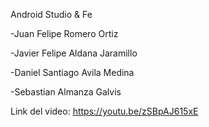 Android Studio & Fe 

-Juan Felipe Romero Ortiz

-Javier Felipe Aldana Jaramillo

-Daniel Santiago Avila Medina

-Sebastian Almanza Galvis

Link del video: https://youtu.be/zSBpAJ615xE
